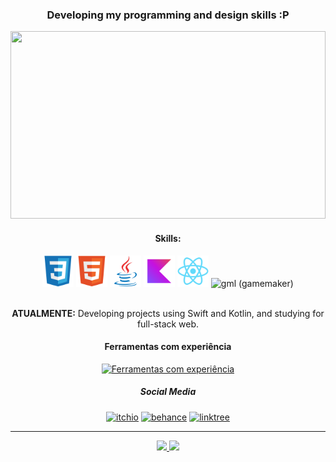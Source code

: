 <div align="center">
  <h3>Developing my programming and design skills :P</h3>
       <img src="https://i.pinimg.com/originals/0f/8c/8a/0f8c8aa6189de952da3ea34c5d93b9dc.gif" width="100%" height="300">
  <br>

  <div align="center">
    <h4>Skills:</h4>
    <img src='https://github.com/devicons/devicon/blob/v2.16.0/icons/css3/css3-original.svg' alt='css' height='50'>
    <img src='https://github.com/devicons/devicon/blob/master/icons/html5/html5-original.svg' alt='html' height='50'>
    <img src='https://github.com/devicons/devicon/blob/master/icons/java/java-original.svg' alt='java' height='50'>
   <!--
    <img src='https://github.com/devicons/devicon/blob/master/icons/javascript/javascript-original.svg' alt='js' height='50'>
    <img src='https://github.com/devicons/devicon/blob/master/icons/nodejs/nodejs-original.svg' alt='nodejs' height='50'> -->
    <img src='https://github.com/devicons/devicon/blob/master/icons/kotlin/kotlin-original.svg' alt='kotlin' height='50'>
    <img src='https://github.com/devicons/devicon/blob/master/icons/react/react-original.svg' alt='react' height='50'>
    <img src='https://user-images.githubusercontent.com/60024796/170530530-b17fc2f4-91ad-4b2b-ad58-d6d4b3ed9aac.png' alt='gml (gamemaker)' height='50'>
  </div>

  <br>

  <b> ATUALMENTE:</b> Developing projects using Swift and Kotlin, and studying for full-stack web.

  <div align=center>
    <b><h4>Ferramentas com experiência</h4></b>
    
  [![Ferramentas com experiência](https://skillicons.dev/icons?i=figma,gamemakerstudio,androidstudio,idea,vscode,godot,ai&theme=light)](https://skillicons.dev)

</div>

<h5>Social Media</h5>
        <a href="https://tkdingryd.itch.io" target="_blank"><img src="https://static-00.iconduck.com/assets.00/itch-io-icon-512x512-wwio9bi8.png" target="_blank" alt="itchio" height="40"></a>
        <a href="https://www.behance.net/ingrydduarte" target="_blank"><img src="https://cdn.icon-icons.com/icons2/1099/PNG/512/1485482326-behance_78664.png" target="_blank" alt="behance" height="40"></a>
        <a href="https://linktr.ee/ingryddev" target="_blank"><img src="https://asset.brandfetch.io/id_tNIm05N/idJgd2UeGc.png" target="_blank" alt="linktree" height="40"></a>
  <hr>

<div align="center">
    <a href="https://github.com/ingrydf12">
      <img height="180em" src="https://github-readme-stats.vercel.app/api/top-langs/?username=ingrydf12&layout=compact&langs_count=8&theme=midnight-purple&border_radius"/>
      <img height="180em" src="https://github-readme-stats.vercel.app/api?username=ingrydf12&show_icons=true&theme=midnight-purple&include_all_commits=true&count_private=true&border_radius"/>
    </a>
  </div>

